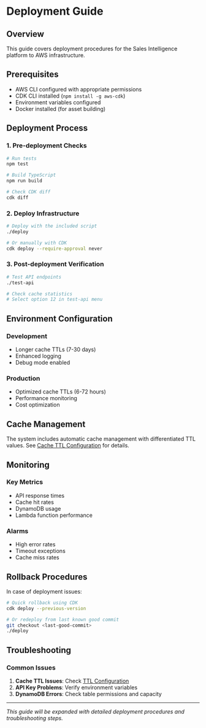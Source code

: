 # Deployment Guide

## Overview

This guide covers deployment procedures for the Sales Intelligence platform to AWS infrastructure.

## Prerequisites

- AWS CLI configured with appropriate permissions
- CDK CLI installed (`npm install -g aws-cdk`)
- Environment variables configured
- Docker installed (for asset building)

## Deployment Process

### 1. Pre-deployment Checks
```bash
# Run tests
npm test

# Build TypeScript
npm run build

# Check CDK diff
cdk diff
```

### 2. Deploy Infrastructure
```bash
# Deploy with the included script
./deploy

# Or manually with CDK
cdk deploy --require-approval never
```

### 3. Post-deployment Verification
```bash
# Test API endpoints
./test-api

# Check cache statistics
# Select option 12 in test-api menu
```

## Environment Configuration

### Development
- Longer cache TTLs (7-30 days)
- Enhanced logging
- Debug mode enabled

### Production  
- Optimized cache TTLs (6-72 hours)
- Performance monitoring
- Cost optimization

## Cache Management

The system includes automatic cache management with differentiated TTL values. See [Cache TTL Configuration](../architecture/cache-ttl-configuration.md) for details.

## Monitoring

### Key Metrics
- API response times
- Cache hit rates
- DynamoDB usage
- Lambda function performance

### Alarms
- High error rates
- Timeout exceptions
- Cache miss rates

## Rollback Procedures

In case of deployment issues:

```bash
# Quick rollback using CDK
cdk deploy --previous-version

# Or redeploy from last known good commit
git checkout <last-good-commit>
./deploy
```

## Troubleshooting

### Common Issues
1. **Cache TTL Issues**: Check [TTL Configuration](../architecture/cache-ttl-configuration.md)
2. **API Key Problems**: Verify environment variables
3. **DynamoDB Errors**: Check table permissions and capacity

---

*This guide will be expanded with detailed deployment procedures and troubleshooting steps.* 